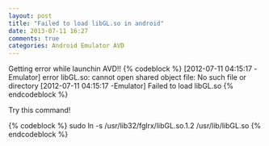 ```yaml
---
layout: post
title: "Failed to load libGL.so in android"
date: 2013-07-11 16:27
comments: true
categories: Android Emulator AVD
---
```

Getting error while launchin AVD!!
{% codeblock %}
[2012-07-11 04:15:17 -Emulator] error libGL.so: cannot open shared object file: No such file or directory
[2012-07-11 04:15:17 -Emulator] Failed to load libGL.so
{% endcodeblock %}  


Try this command!

{% codeblock %}
sudo ln -s /usr/lib32/fglrx/libGL.so.1.2 /usr/lib/libGL.so
{% endcodeblock %}


